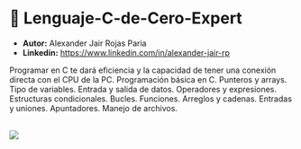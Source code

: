 # 🎈 Lenguaje-C-de-Cero-Expert

- <b>Autor:</b> Alexander Jair Rojas Paria
- <b>Linkedin:</b> https://www.linkedin.com/in/alexander-jair-rp

Programar en C te dará eficiencia y la capacidad de tener una conexión directa con el CPU de la PC.
Programación básica en C.
Punteros y arrays.
Tipo de variables.
Entrada y salida de datos.
Operadores y expresiones.
Estructuras condicionales.
Bucles.
Funciones.
Arreglos y cadenas.
Entradas y uniones.
Apuntadores.
Manejo de archivos.

<br>
<img src="https://blogger.googleusercontent.com/img/b/R29vZ2xl/AVvXsEijG0wdjwnlg-f4lAMRyHKkdr7bs4Rln04eZnvnP8ObqPVZsaIjNbgDE8xgR0eftaZKzg-EYF5hOob9JGk8jTbSXWpv-EJQaBM_52wjTyWmJYQrMejkDNw-ga7vknk1OyW-8BNj4yof3dBX2oA8TsIx_F-TuVUf7Wn-5997chQWXlx0MnPS2mEi2puY/s1600/carbon%20%281%29.png">
